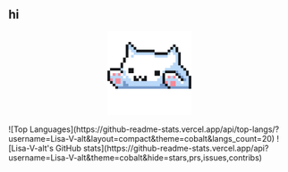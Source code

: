 ## hi
<p style="text-align: center;"><img src="https://github.com/Lisa-V-alt/Lisa-V-alt/blob/main/catgif.gif" width="150" alt="Cat GIF"></p>
![Top Languages](https://github-readme-stats.vercel.app/api/top-langs/?username=Lisa-V-alt&layout=compact&theme=cobalt&langs_count=20)
![Lisa-V-alt's GitHub stats](https://github-readme-stats.vercel.app/api?username=Lisa-V-alt&theme=cobalt&hide=stars,prs,issues,contribs)
